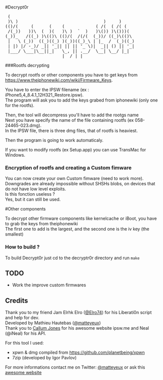 #Decrypt0r
<pre>
 (                                                 
 )\ )                                 )     )      
(()/(     (      (    (            ( /(  ( /( (    
 /(_))   ))\  (  )(   )\ )  `  )   )\()) )\()))(   
(_))_   /((_) )\(()\ (()/(  /(/(  (_))/ ((_)\(()\  
 |   \ (_))  ((_)((_) )(_))((_)_\ | |_  /  (_)((_) 
 | |) |/ -_)/ _|| '_|| || || '_ \)|  _|| () || '_| 
 |___/ \___|\__||_|   \_, || .__/  \__| \__/ |_|   
                      |__/ |_|                     
</pre>

###Rootfs decrypting

To decrypt rootfs or other components you have to get keys from https://www.theiphonewiki.com/wiki/Firmware_Keys. <br>

You have to enter the IPSW filename (ex : iPhone5,4_8.4.1_12H321_Restore.ipsw). <br>
The program will ask you to add the keys grabed from iphonewiki (only one for the rootfs). <br>

Then, the tool will decompress you'll have to add the rootgs name <br>
Next you have specify the name of the file containing rootfs (ex 058-24465-023.dmg). <br>
In the IPSW file, there is three dmg files, that of rootfs is heaviest. <br>

Then the program is going to work automaticaly. <br>

If you want to modify rootfs (ex Setup.app) you can use TransMac for Windows. <br>

### Encryption of rootfs and creating a Custom fimware

You can now create your own Custom fimware (need to work more). <br>
Downgrades are already impossible without SHSHs blobs, on devices that do not have low level exploits. <br>
Is this fonction useless ? <br>
Yes, but it can still be used. <br>

#Other components

To decrypt other firmware components like kernelcache or iBoot, you have to grab the keys from theiphonewiki <br>
The first one to add is the largest, and the second one is the iv key (the smallest) <br>

### How to build ?

To build Decrypt0r just cd to the decryptr0r directory and run  `make` <br> 

## TODO

- Work the improve custom firmwares <br>

## Credits

Thank you to my friend Jam Elrhk Elro ([@Elro74](https://twitter.com/Elro74)) for his Liberati0n script and help for dev. <br>
Developed by Mathieu Hautebas ([@matteyeux](https://twitter.com/matteyeux)) <br>
Thank you to [Callum Jones](https://twitter.com/icj_) for his awesome website ipsw.me and Neal (@iNeal) for his API.<br>

For this tool I used: <br>

- xpwn & dmg compiled from https://github.com/planetbeing/xpwn <br>
- 7zip (developed by Igor Pavlov) <br>

For more informations contact me on Twitter: [@matteyeux](https://twitter.com/matteyeux) or ask this [awesome website](http://www.google.com) <br>
